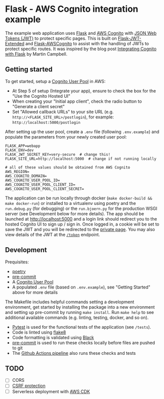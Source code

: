 # Flask - AWS Cognito integration example

The example web application uses [Flask](https://flask.palletsprojects.com/en/2.0.x/) and [AWS Cognito](https://aws.amazon.com/cognito/) with [JSON Web Tokens (JWT)](https://jwt.io/) to protect specific pages. This is built on [Flask-JWT-Extended](https://flask-jwt-extended.readthedocs.io/en/stable/) and [Flask-AWSCognito](https://flask-awscognito.readthedocs.io/en/latest/index.html) to assist with the handling of JWTs to protect specific routes. It was inspired by the blog post [Integrating Cognito with Flask](https://medium.com/analytics-vidhya/integrating-cognito-with-flask-e00010866054) by Martin Campbell.

## Getting started

To get started, setup a [Cognito User Pool](https://docs.aws.amazon.com/cognito/latest/developerguide/tutorial-create-user-pool.html) in AWS:

* At Step 5 of setup (Integrate your app), ensure to check the box for the "Use the Cognito Hosted UI"
* When creating your "Initial app client", check the radio button to "Generate a client secret"
* Set "Allowed callback URLs" to your site URL (e.g. `http://<FLASK_SITE_URL>/postlogin`), for example: `http://localhost:5000/postlogin`

After setting up the user pool, create a `.env` file (following `.env.example`) and populate the parameters from your newly created user pool:

```shell
FLASK_APP=webapp
FLASK_ENV=dev
FLASK_JWT_SECRET_KEY=very-secure  # change this!
FLASK_SITE_URL=http://localhost:5000  # change if not running locally

# all of these values should be obtained from AWS Cognito
AWS_REGION=
AWS_COGNITO_DOMAIN=
AWS_COGNITO_USER_POOL_ID=
AWS_COGNITO_USER_POOL_CLIENT_ID=
AWS_COGNITO_USER_POOL_CLIENT_SECRET=
```

The application can be run locally through docker (`make docker-build && make docker-run`) or installed to a virtualenv using poetry and the `run.debug.py` (for debugging) or the `run.bjoern.py` for the production WSGI server (see Development below for more details). The app should be launched at [http://localhost:5000](http://localhost:5000) and a login link should redirect you to the hosted Cognito UI to sign up / sign in. Once logged in, a cookie will be set to save the JWT and you will be redirected to the [private page](http://localhost:5000/private). You may also view details of the JWT at the [`/token`](http://localhost:5000/token) endpoint.

## Development

Prequisites:

* [poetry](https://python-poetry.org/)
* [pre-commit](https://pre-commit.com/)
* A [Cognito User Pool](https://aws.amazon.com/cognito/)
* A populated `.env` file (based on `.env.example`), see "Getting Started" above for more details

The Makefile includes helpful commands setting a development environment, get started by installing the package into a new environment and setting up pre-commit by running `make install`. Run `make help` to see additional available commands (e.g. linting, testing, docker, and so on).

* [Pytest](https://docs.pytest.org/en/6.2.x/) is used for the functional tests of the application (see `/tests`).
* Code is linted using [flake8](https://flake8.pycqa.org/en/latest/)
* Code formatting is validated using [Black](https://github.com/psf/black)
* [pre-commit](https://pre-commit.com/) is used to run these checks locally before files are pushed to git
* The [Github Actions pipeline](.github/workflows/pipeline.yml) also runs these checks and tests


## TODO

- [ ] CORS
- [ ] [CSRF protection](https://flask-jwt-extended.readthedocs.io/en/stable/options/#cross-site-request-forgery-options)
- [ ] Serverless deployment with [AWS CDK](https://aws.amazon.com/cdk/)